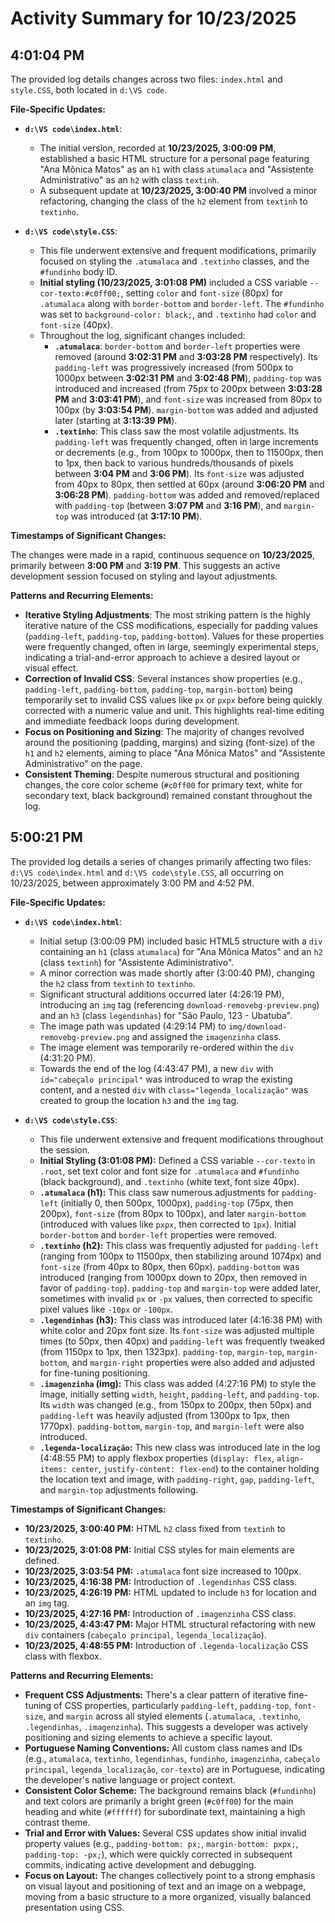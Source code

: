 # Activity Summary for 10/23/2025

## 4:01:04 PM
The provided log details changes across two files: `index.html` and `style.CSS`, both located in `d:\VS code`.

**File-Specific Updates:**

*   **`d:\VS code\index.html`**:
    *   The initial version, recorded at **10/23/2025, 3:00:09 PM**, established a basic HTML structure for a personal page featuring "Ana Mônica Matos" as an `h1` with class `atumalaca` and "Assistente Administrativo" as an `h2` with class `textinh`.
    *   A subsequent update at **10/23/2025, 3:00:40 PM** involved a minor refactoring, changing the class of the `h2` element from `textinh` to `textinho`.

*   **`d:\VS code\style.CSS`**:
    *   This file underwent extensive and frequent modifications, primarily focused on styling the `.atumalaca` and `.textinho` classes, and the `#fundinho` body ID.
    *   **Initial styling (10/23/2025, 3:01:08 PM)** included a CSS variable `--cor-texto:#c0ff00;`, setting `color` and `font-size` (80px) for `.atumalaca` along with `border-bottom` and `border-left`. The `#fundinho` was set to `background-color: black;`, and `.textinho` had `color` and `font-size` (40px).
    *   Throughout the log, significant changes included:
        *   **`.atumalaca`**: `border-bottom` and `border-left` properties were removed (around **3:02:31 PM** and **3:03:28 PM** respectively). Its `padding-left` was progressively increased (from 500px to 1000px between **3:02:31 PM** and **3:02:48 PM**), `padding-top` was introduced and increased (from 75px to 200px between **3:03:28 PM** and **3:03:41 PM**), and `font-size` was increased from 80px to 100px (by **3:03:54 PM**). `margin-bottom` was added and adjusted later (starting at **3:13:39 PM**).
        *   **`.textinho`**: This class saw the most volatile adjustments. Its `padding-left` was frequently changed, often in large increments or decrements (e.g., from 100px to 1000px, then to 11500px, then to 1px, then back to various hundreds/thousands of pixels between **3:04 PM** and **3:06 PM**). Its `font-size` was adjusted from 40px to 80px, then settled at 60px (around **3:06:20 PM** and **3:06:28 PM**). `padding-bottom` was added and removed/replaced with `padding-top` (between **3:07 PM** and **3:16 PM**), and `margin-top` was introduced (at **3:17:10 PM**).

**Timestamps of Significant Changes:**

The changes were made in a rapid, continuous sequence on **10/23/2025**, primarily between **3:00 PM** and **3:19 PM**. This suggests an active development session focused on styling and layout adjustments.

**Patterns and Recurring Elements:**

*   **Iterative Styling Adjustments**: The most striking pattern is the highly iterative nature of the CSS modifications, especially for padding values (`padding-left`, `padding-top`, `padding-bottom`). Values for these properties were frequently changed, often in large, seemingly experimental steps, indicating a trial-and-error approach to achieve a desired layout or visual effect.
*   **Correction of Invalid CSS**: Several instances show properties (e.g., `padding-left`, `padding-bottom`, `padding-top`, `margin-bottom`) being temporarily set to invalid CSS values like `px` or `pxpx` before being quickly corrected with a numeric value and unit. This highlights real-time editing and immediate feedback loops during development.
*   **Focus on Positioning and Sizing**: The majority of changes revolved around the positioning (padding, margins) and sizing (font-size) of the `h1` and `h2` elements, aiming to place "Ana Mônica Matos" and "Assistente Administrativo" on the page.
*   **Consistent Theming**: Despite numerous structural and positioning changes, the core color scheme (`#c0ff00` for primary text, white for secondary text, black background) remained constant throughout the log.

## 5:00:21 PM
The provided log details a series of changes primarily affecting two files: `d:\VS code\index.html` and `d:\VS code\style.CSS`, all occurring on 10/23/2025, between approximately 3:00 PM and 4:52 PM.

**File-Specific Updates:**

*   **`d:\VS code\index.html`**:
    *   Initial setup (3:00:09 PM) included basic HTML5 structure with a `div` containing an `h1` (class `atumalaca`) for "Ana Mônica Matos" and an `h2` (class `textinh`) for "Assistente Adiministrativo".
    *   A minor correction was made shortly after (3:00:40 PM), changing the `h2` class from `textinh` to `textinho`.
    *   Significant structural additions occurred later (4:26:19 PM), introducing an `img` tag (referencing `download-removebg-preview.png`) and an `h3` (class `legendinhas`) for "São Paulo, 123 - Ubatuba".
    *   The image path was updated (4:29:14 PM) to `img/download-removebg-preview.png` and assigned the `imagenzinha` class.
    *   The image element was temporarily re-ordered within the `div` (4:31:20 PM).
    *   Towards the end of the log (4:43:47 PM), a new `div` with `id="cabeçalo principal"` was introduced to wrap the existing content, and a nested `div` with `class="legenda_localização"` was created to group the location `h3` and the `img` tag.

*   **`d:\VS code\style.CSS`**:
    *   This file underwent extensive and frequent modifications throughout the session.
    *   **Initial Styling (3:01:08 PM):** Defined a CSS variable `--cor-texto` in `.root`, set text color and font size for `.atumalaca` and `#fundinho` (black background), and `.textinho` (white text, font size 40px).
    *   **`.atumalaca` (h1):** This class saw numerous adjustments for `padding-left` (initially 0, then 500px, 1000px), `padding-top` (75px, then 200px), `font-size` (from 80px to 100px), and later `margin-bottom` (introduced with values like `pxpx`, then corrected to `1px`). Initial `border-bottom` and `border-left` properties were removed.
    *   **`.textinho` (h2):** This class was frequently adjusted for `padding-left` (ranging from 100px to 11500px, then stabilizing around 1074px) and `font-size` (from 40px to 80px, then 60px). `padding-bottom` was introduced (ranging from 1000px down to 20px, then removed in favor of `padding-top`). `padding-top` and `margin-top` were added later, sometimes with invalid `px` or `-px` values, then corrected to specific pixel values like `-10px` or `-100px`.
    *   **`.legendinhas` (h3):** This class was introduced later (4:16:38 PM) with white color and 20px font size. Its `font-size` was adjusted multiple times (to 50px, then 40px) and `padding-left` was frequently tweaked (from 1150px to 1px, then 1323px). `padding-top`, `margin-top`, `margin-bottom`, and `margin-right` properties were also added and adjusted for fine-tuning positioning.
    *   **`.imagenzinha` (img):** This class was added (4:27:16 PM) to style the image, initially setting `width`, `height`, `padding-left`, and `padding-top`. Its `width` was changed (e.g., from 150px to 200px, then 50px) and `padding-left` was heavily adjusted (from 1300px to 1px, then 1770px). `padding-bottom`, `margin-top`, and `margin-left` were also introduced.
    *   **`.legenda-localização`:** This new class was introduced late in the log (4:48:55 PM) to apply flexbox properties (`display: flex`, `align-items: center`, `justify-content: flex-end`) to the container holding the location text and image, with `padding-right`, `gap`, `padding-left`, and `margin-top` adjustments following.

**Timestamps of Significant Changes:**

*   **10/23/2025, 3:00:40 PM:** HTML `h2` class fixed from `textinh` to `textinho`.
*   **10/23/2025, 3:01:08 PM:** Initial CSS styles for main elements are defined.
*   **10/23/2025, 3:03:54 PM:** `.atumalaca` font size increased to 100px.
*   **10/23/2025, 4:16:38 PM:** Introduction of `.legendinhas` CSS class.
*   **10/23/2025, 4:26:19 PM:** HTML updated to include `h3` for location and an `img` tag.
*   **10/23/2025, 4:27:16 PM:** Introduction of `.imagenzinha` CSS class.
*   **10/23/2025, 4:43:47 PM:** Major HTML structural refactoring with new `div` containers (`cabeçalo principal`, `legenda_localização`).
*   **10/23/2025, 4:48:55 PM:** Introduction of `.legenda-localização` CSS class with flexbox.

**Patterns and Recurring Elements:**

*   **Frequent CSS Adjustments:** There's a clear pattern of iterative fine-tuning of CSS properties, particularly `padding-left`, `padding-top`, `font-size`, and `margin` across all styled elements (`.atumalaca`, `.textinho`, `.legendinhas`, `.imagenzinha`). This suggests a developer was actively positioning and sizing elements to achieve a specific layout.
*   **Portuguese Naming Conventions:** All custom class names and IDs (e.g., `atumalaca`, `textinho`, `legendinhas`, `fundinho`, `imagenzinha`, `cabeçalo principal`, `legenda_localização`, `cor-texto`) are in Portuguese, indicating the developer's native language or project context.
*   **Consistent Color Scheme:** The background remains black (`#fundinho`) and text colors are primarily a bright green (`#c0ff00`) for the main heading and white (`#ffffff`) for subordinate text, maintaining a high contrast theme.
*   **Trial and Error with Values:** Several CSS updates show initial invalid property values (e.g., `padding-bottom: px;`, `margin-bottom: pxpx;`, `padding-top: -px;`), which were quickly corrected in subsequent commits, indicating active development and debugging.
*   **Focus on Layout:** The changes collectively point to a strong emphasis on visual layout and positioning of text and an image on a webpage, moving from a basic structure to a more organized, visually balanced presentation using CSS.
